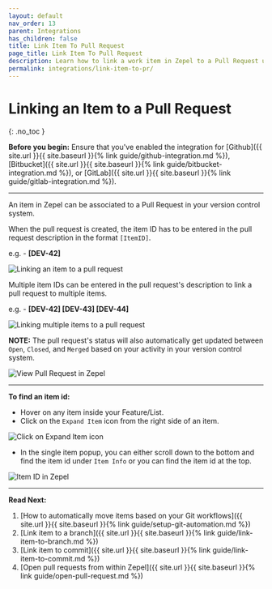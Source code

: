 ```yaml
---
layout: default
nav_order: 13
parent: Integrations
has_children: false
title: Link Item To Pull Request
page_title: Link Item To Pull Request
description: Learn how to link a work item in Zepel to a Pull Request using Github, Bitbucket, or Gitlab.
permalink: integrations/link-item-to-pr/
---
```

# Linking an Item to a Pull Request
{: .no_toc }

__Before you begin:__ Ensure that you've enabled the integration for [Github]({{ site.url }}{{ site.baseurl }}{% link guide/github-integration.md %}), [Bitbucket]({{ site.url }}{{ site.baseurl }}{% link guide/bitbucket-integration.md %}), or [GitLab]({{ site.url }}{{ site.baseurl }}{% link guide/gitlab-integration.md %}).

---

An item in Zepel can be associated to a Pull Request in your version control system.

When the pull request is created, the item ID has to be entered in the pull request description in the format ```[ItemID]```.

e.g. - __[DEV-42]__

![Linking an item to a pull request](/guide/assets/uploads/zepel-linking-an-item-to-pr.png "Linking an item to a pull request")

Multiple item IDs can be entered in the pull request's description to link a pull request to multiple items.

e.g. - __[DEV-42] [DEV-43] [DEV-44]__

![Linking multiple items to a pull request](/guide/assets/uploads/zepel-linking-multiple-items-to-pr.png "Linking multiple items to a pull request")

**NOTE:** The pull request's status will also automatically get updated between ```Open```, ```Closed```, and ```Merged``` based on your activity in your version control system.

![View Pull Request in Zepel](/guide/assets/uploads/zepel-pull-request-opened.png "View Pull Request")

---

__To find an item id:__

- Hover on any item inside your Feature/List. 
- Click on the ```Expand Item``` icon from the right side of an item.

![Click on Expand Item icon](/guide/assets/uploads/expand-item.png "Expand Item Icon")

- In the single item popup, you can either scroll down to the bottom and find the item id under ```Item Info``` or you can find the item id at the top.

![Item ID in Zepel](/guide/assets/uploads/zepel-item-id.png "Item ID in Zepel")

---

__Read Next:__ 

1. [How to automatically move items based on your Git workflows]({{ site.url }}{{ site.baseurl }}{% link guide/setup-git-automation.md %})
1. [Link item to a branch]({{ site.url }}{{ site.baseurl }}{% link guide/link-item-to-branch.md %})
1. [Link item to commit]({{ site.url }}{{ site.baseurl }}{% link guide/link-item-to-commit.md %})
1. [Open pull requests from within Zepel]({{ site.url }}{{ site.baseurl }}{% link guide/open-pull-request.md %})